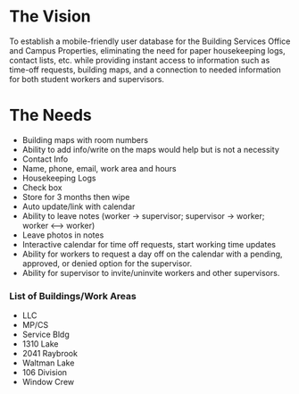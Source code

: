 # The Vision
To establish a mobile-friendly user database for the Building Services Office and Campus Properties, eliminating the need for paper housekeeping logs, contact lists, etc. while providing instant access to information such as time-off requests, building maps, and a connection to needed information for both student workers and supervisors.
# The Needs
- Building maps with room numbers
- Ability to add info/write on the maps would help but is not a necessity
- Contact Info
- Name, phone, email, work area and hours
- Housekeeping Logs
- Check box
- Store for 3 months then wipe
- Auto update/link with calendar
- Ability to leave notes (worker -> supervisor; supervisor -> worker; worker <--> worker)
- Leave photos in notes
- Interactive calendar for time off requests, start working time updates
- Ability for workers to request a day off on the calendar with a pending, approved, or denied option for the supervisor.
- Ability for supervisor to invite/uninvite workers and other supervisors.
### List of Buildings/Work Areas
- LLC
- MP/CS
- Service Bldg
- 1310 Lake
- 2041 Raybrook
- Waltman Lake
- 106 Division
- Window Crew

